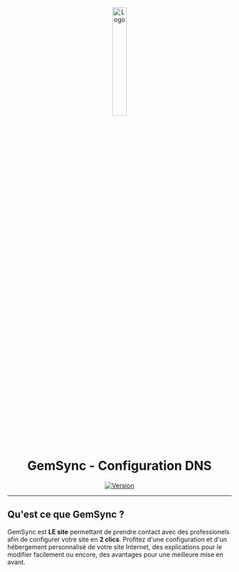 <div align="center">
  <a href="https://gemsync.xyz"><img src="https://gemsync.xyz/images/gemsync.png" alt="Logo" width="25%" height="auto"></a>

  # GemSync - Configuration DNS
  [![Version](https://custom-icon-badges.demolab.com/badge/Site%20:-v1.1.0-6479ee?logo=gemsync%20&labelColor=23272A)](https://github.com/20syldev/gemsync/releases/latest)
</div>

---

## Qu'est ce que GemSync ?
GemSync est **LE site** permettant de prendre contact avec des professionels afin de configurer votre site en **2 clics**.
Profitez d'une configuration et d'un hébergement personnalisé de votre site Internet, des explications pour le modifier facilement ou encore, des avantages pour une meilleure mise en avant.
